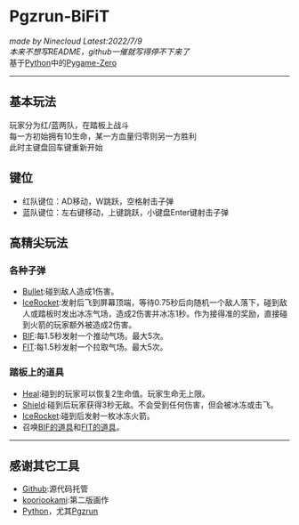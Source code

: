 # Pgzrun-BiFiT
_made by Ninecloud Latest:2022/7/9_  
_本来不想写README，github一催就写得停不下来了_  
基于[Python](https://www.python.org)中的[Pygame-Zero](https://pygame-zero.readthedocs.io)  

***

## 基本玩法
玩家分为红/蓝两队，在踏板上战斗  
每一方初始拥有10生命，某一方血量归零则另一方胜利  
此时主键盘回车键重新开始
## 键位
* 红队键位：AD移动，W跳跃，空格射击子弹
* 蓝队键位：左右键移动，上键跳跃，小键盘Enter键射击子弹

## 高精尖玩法
### 各种子弹
* [Bullet](images/pistol.png):碰到敌人造成1伤害。
* [IceRocket](images/icerocket.png):发射后飞到屏幕顶端，等待0.75秒后向随机一个敌人落下，碰到敌人或踏板时发出冰冻气场，造成2伤害并冰冻1秒。作为接得准的奖励，直接碰到火箭的玩家额外被造成2伤害。
* [BIF](images/bif.png):每1.5秒发射一个推动气场。最大5次。
* [FIT](images/fit.png):每1.5秒发射一个拉取气场。最大5次。

### 踏板上的道具
* [Heal](images/heal.png):碰到的玩家可以恢复2生命值。玩家生命无上限。
* [Shield](images/shield.png):碰到后玩家获得3秒无敌。不会受到任何伤害，但会被冰冻或击飞。
* [IceRocket](images/ice.png):碰到后发射一枚冰冻火箭。
* 召唤[BIF的道具](images/bifitem.png)和[FIT的道具](images/fititem.png)。

***

## 感谢其它工具
* [Github](https://github.com):源代码托管
* [kooriookami](https://tools.kooriookami.top/#/pixel-art):第二版画作
* [Python](https://www.python.org)，尤其[Pgzrun](https://pygame-zero.readthedocs.io)